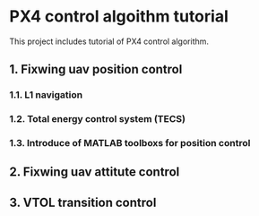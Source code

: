 # PX4 control algoithm tutorial
This project includes tutorial of PX4 control algorithm.
## 1. Fixwing uav position control
### 1.1. L1 navigation
### 1.2. Total energy control system (TECS)
### 1.3. Introduce of MATLAB toolboxs for position control
## 2. Fixwing uav attitute control
## 3. VTOL transition control
